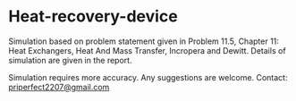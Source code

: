 # Heat-recovery-device
 Simulation based on problem statement given in  Problem 11.5, Chapter 11: Heat Exchangers, Heat And Mass Transfer, 
Incropera and Dewitt. Details of simulation are given in the report.

Simulation requires more accuracy. Any suggestions are welcome.
Contact: priperfect2207@gmail.com